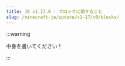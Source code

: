 ```yaml
---
title: JE v1.17.0 - ブロックに関すること
slug: /minecraft-je/update/v1-17/v0/blocks/
---
```


:::warning

中身を書いてください！

:::

